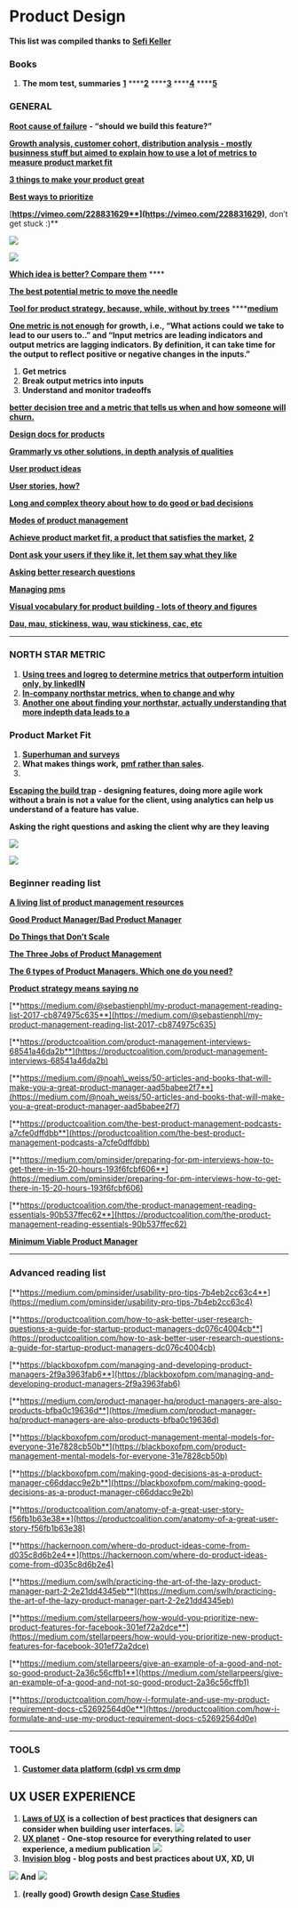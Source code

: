 # Product Design

**This list was compiled thanks to** [**Sefi Keller**](https://www.linkedin.com/in/sefikeller/?originalSubdomain=il)

### **Books**

1. **The mom test, summaries** [**1**](https://www.wilselby.com/2020/06/the-mom-test-summary-and-insights/#:~:text=What%20is%20'The%20Mom%20Test,to%20facts%20instead%20of%20opinions.) ****[**2**](https://feelinspired.medium.com/things-i-learnt-the-mom-test-by-rob-fitzpatrick-9d9d58ce8098) ****[**3**](https://www.slideshare.net/xamde/summary-of-the-mom-test) ****[**4**](https://lifeclub.org/books/the-mom-test-rob-fitzpatrick-review-summary) ****[**5**](https://booksconcepts.com/the-mom-test-by-rob-fitzpatrick/)

### **GENERAL**

[**Root cause of failure**](https://www.youtube.com/watch?v=9dccd8lihpQ) **- “should we build this feature?”**

[**Growth analysis, customer cohort, distribution analysis - mostly businness stuff but aimed to explain how to use a lot of metrics to measure product market fit**](https://tribecap.co/a-quantitative-approach-to-product-market-fit/)

[**3 things to make your product great**](http://paulbuchheit.blogspot.com/2010/02/if-your-product-is-great-it-doesnt-need.html)

[**Best ways to prioritize**](https://www.quora.com/Product-Management/What-are-the-best-ways-to-prioritize-a-list-of-product-features)

[**https://vimeo.com/228831629**](https://vimeo.com/228831629)**, don’t get stuck :\)**

![](https://lh3.googleusercontent.com/lfaagtSwfLv38zlhEn54fbDvQmqOOWI3MiVunmlDeKcF6YJtEHGCQ2NbjXrQCrtYgkQCaG9GRSf5a-gyaKoWzyXTTghHrw0aP32c0maP5YwfYEb6DcaMTfP0nyIaDcAiFmlOFzw0)

![](https://lh3.googleusercontent.com/soo6_0ds8ORPwD-5ZPFnze1iR8ZJyTSKn2iYh2HQyKmkaPaVcObm1iP1d4Fa90aYqfX3hYLY1izLUT7rnu87XrDdtWh33eQEafPziD9MCzZrXjWIA2Fxkt-h5pTgcKWy7lXfvtZx)

[**Which idea is better? Compare them**](https://www.mindtheproduct.com/2017/10/critical-thinking-product-teams-teresa-torres/?utm_campaign=coschedule&utm_source=twitter&utm_medium=MindTheProduct&utm_content=Critical%20Thinking%20for%20Product%20Teams%20by%20Teresa%20Torres) ****

[**The best potential metric to move the needle** ](https://www.youtube.com/watch?v=ri9X02dPXlY)

[**Tool for product strategy, because, while, without by trees**](https://www.youtube.com/watch?v=H8Xlrd2QGmU) ****[**medium**](https://medium.com/@johnpcutler/a-better-roadmap-mind-map-mousetrap-cdbacaaa664b)

[**One metric is not enough**](https://brianbalfour.com/essays/north-star-metric-growth) **for growth, i.e., “What actions could we take to lead to our users to..” and “Input metrics are leading indicators and output metrics are lagging indicators. By definition, it can take time for the output to reflect positive or negative changes in the inputs.”** 

1. **Get metrics**
2. **Break output metrics into inputs**
3. **Understand and monitor tradeoffs**

[**better decision tree and a metric that tells us when and how someone will churn.**](https://www.sisense.com/blog/find-north-star/)

[**Design docs for products**](https://productcoalition.com/how-i-formulate-and-use-my-product-requirement-docs-c52692564d0e)

[**Grammarly vs other solutions, in depth analysis of qualities**](https://medium.com/stellarpeers/give-an-example-of-a-good-and-not-so-good-product-2a36c56cffb1)

[**User product ideas**](https://hackernoon.com/where-do-product-ideas-come-from-d035c8d6b2e4)

[**User stories, how?**](https://productcoalition.com/anatomy-of-a-great-user-story-f56fb1b63e38)

[**Long and complex theory about how to do good or bad decisions** ](https://blackboxofpm.com/making-good-decisions-as-a-product-manager-c66ddacc9e2b)

[**Modes of product management**](https://blackboxofpm.com/product-management-mental-models-for-everyone-31e7828cb50b)

[**Achieve product market fit, a product that satisfies the market**](https://www.forbes.com/sites/hayleyleibson/2018/01/18/how-to-achieve-product-market-fit/#237def48476b)**,** [**2**](https://a16z.com/2017/02/18/12-things-about-product-market-fit/)

[**Dont ask your users if they like it, let them say what they like**](https://medium.com/pminsider/usability-pro-tips-7b4eb2cc63c4)

[**Asking better research questions**](https://productcoalition.com/how-to-ask-better-user-research-questions-a-guide-for-startup-product-managers-dc076c4004cb)

[**Managing pms**](https://blackboxofpm.com/managing-and-developing-product-managers-2f9a3963fab6)

[**Visual vocabulary for product building - lots of theory and figures**](https://productlogic.org/2014/09/13/the-product-triangle-a-visual-vocabulary-for-product-building/)

[**Dau, mau, stickiness, wau, wau stickiness, cac, etc**](https://www.geckoboard.com/learn/kpi-examples/startup-kpis/dau-mau-ratio/)  
****

### **NORTH STAR METRIC**

1. [**Using trees and logreg to determine metrics that outperform intuition only, by linkedIN**](http://papers.www2017.com.au.s3-website-ap-southeast-2.amazonaws.com/companion/p617.pdf)
2. [**In-company northstar metrics, when to change and why**](https://amplitude.com/blog/evolving-the-product-north-star-metric)
3. [**Another one about finding your northstar, actually understanding that more indepth data leads to a**](https://www.sisense.com/blog/find-north-star/)

### **Product Market Fit**

1. [**Superhuman and surveys**](https://firstround.com/review/how-superhuman-built-an-engine-to-find-product-market-fit/)
2. **What makes things work,** [**pmf rather than sales**](https://blog.betterplanning.co/whats-different-about-govtech-1e3e1fc25963)**.**
3. 
[**Escaping the build trap**](https://www.youtube.com/watch?v=DmJXpI7OJuY&feature=youtu.be) **- designing features, doing more agile work without a brain is not a value for the client, using analytics can help us understand of a feature has value.**

**Asking the right questions and asking the client why are they leaving**

![](https://lh3.googleusercontent.com/XUq7djFLFMdHsmVTlVL6V2EjmKV2MSVw38w6FSiSONmL6ctdET4gOQmGjPz9sH94FwQJI0IEQXH6DcQa0dGHAXqb0lYRA4kNvKkd2oBM0ymaXQJ-F__UOzCWZSl1iCGtzpZqJds3)

![](https://lh3.googleusercontent.com/-iyLLS4NFG4RS66aAeWX3h9j_QORnvfUefXVCiDMNZ8K_vPuljKCMmviNbnmubYafEgCaBaWD7N2vv7jAnxKaYRbCFKThBpsfYaUbeJtzssUxRI4Ndkg81cMbjr_7XJPu7Hoe76n)

### **Beginner reading list**

[**A living list of product management resources**](https://artplusmarketing.com/a-living-list-of-product-management-resources-c5dddbff8b12)

[**Good Product Manager/Bad Product Manager**](https://a16z.com/2012/06/15/good-product-managerbad-product-manager/)

[**Do Things that Don’t Scale**](http://paulgraham.com/ds.html)

[**The Three Jobs of Product Management**](https://productcoalition.com/three-jobs-of-product-management-9e006f944bc7)

[**The 6 types of Product Managers. Which one do you need?**](https://medium.com/@kit_ulrich/the-6-types-of-product-managers-which-one-do-you-need-75c2e66dd592)

[**Product strategy means saying no**](https://www.intercom.com/blog/product-strategy-means-saying-no/)

[**https://medium.com/@sebastienphl/my-product-management-reading-list-2017-cb874975c635**](https://medium.com/@sebastienphl/my-product-management-reading-list-2017-cb874975c635)

[**https://productcoalition.com/product-management-interviews-68541a46da2b**](https://productcoalition.com/product-management-interviews-68541a46da2b)

[**https://medium.com/@noah\_weiss/50-articles-and-books-that-will-make-you-a-great-product-manager-aad5babee2f7**](https://medium.com/@noah_weiss/50-articles-and-books-that-will-make-you-a-great-product-manager-aad5babee2f7)

[**https://productcoalition.com/the-best-product-management-podcasts-a7cfe0dffdbb**](https://productcoalition.com/the-best-product-management-podcasts-a7cfe0dffdbb)

[**https://medium.com/pminsider/preparing-for-pm-interviews-how-to-get-there-in-15-20-hours-193f6fcbf606**](https://medium.com/pminsider/preparing-for-pm-interviews-how-to-get-there-in-15-20-hours-193f6fcbf606)

[**https://productcoalition.com/the-product-management-reading-essentials-90b537ffec62**](https://productcoalition.com/the-product-management-reading-essentials-90b537ffec62)

[**Minimum Viable Product Manager**](https://blackboxofpm.com/mvpm-minimum-viable-product-manager-e1aeb8dd421)  
****

### **Advanced reading list**

[**https://medium.com/pminsider/usability-pro-tips-7b4eb2cc63c4**](https://medium.com/pminsider/usability-pro-tips-7b4eb2cc63c4)

[**https://productcoalition.com/how-to-ask-better-user-research-questions-a-guide-for-startup-product-managers-dc076c4004cb**](https://productcoalition.com/how-to-ask-better-user-research-questions-a-guide-for-startup-product-managers-dc076c4004cb)

[**https://blackboxofpm.com/managing-and-developing-product-managers-2f9a3963fab6**](https://blackboxofpm.com/managing-and-developing-product-managers-2f9a3963fab6)

[**https://medium.com/product-manager-hq/product-managers-are-also-products-bfba0c19636d**](https://medium.com/product-manager-hq/product-managers-are-also-products-bfba0c19636d)

[**https://blackboxofpm.com/product-management-mental-models-for-everyone-31e7828cb50b**](https://blackboxofpm.com/product-management-mental-models-for-everyone-31e7828cb50b)

[**https://blackboxofpm.com/making-good-decisions-as-a-product-manager-c66ddacc9e2b**](https://blackboxofpm.com/making-good-decisions-as-a-product-manager-c66ddacc9e2b)

[**https://productcoalition.com/anatomy-of-a-great-user-story-f56fb1b63e38**](https://productcoalition.com/anatomy-of-a-great-user-story-f56fb1b63e38)

[**https://hackernoon.com/where-do-product-ideas-come-from-d035c8d6b2e4**](https://hackernoon.com/where-do-product-ideas-come-from-d035c8d6b2e4)

[**https://medium.com/swlh/practicing-the-art-of-the-lazy-product-manager-part-2-2e21dd4345eb**](https://medium.com/swlh/practicing-the-art-of-the-lazy-product-manager-part-2-2e21dd4345eb)

[**https://medium.com/stellarpeers/how-would-you-prioritize-new-product-features-for-facebook-301ef72a2dce**](https://medium.com/stellarpeers/how-would-you-prioritize-new-product-features-for-facebook-301ef72a2dce)

[**https://medium.com/stellarpeers/give-an-example-of-a-good-and-not-so-good-product-2a36c56cffb1**](https://medium.com/stellarpeers/give-an-example-of-a-good-and-not-so-good-product-2a36c56cffb1)

[**https://productcoalition.com/how-i-formulate-and-use-my-product-requirement-docs-c52692564d0e**](https://productcoalition.com/how-i-formulate-and-use-my-product-requirement-docs-c52692564d0e)  
****

### **TOOLS**

1. [**Customer data platform \(cdp\) vs crm dmp**](https://econsultancy.com/what-is-a-customer-data-platform-how-is-it-different-from-a-dmp-or-crm/)

## **UX USER EXPERIENCE**

1. [**Laws of UX**](https://lawsofux.com/) **is a collection of best practices that designers can consider when building user interfaces.** ![](https://lh6.googleusercontent.com/w4eZWyJ7QwjjihGtYFRT3x98XLPmsoz7NDDilJLAQEgUMqImz6crTPqQUkkEAp6mmo-v28a_f_dsRaUEx5yKDsf8oH6Wat0s3jWkWFOaAlp6SlfEGYcKwLH3JtnsgaX3o037NuV6)
2. [**UX planet**](https://uxplanet.org/) **- One-stop resource for everything related to user experience, a medium publication** ![](https://lh3.googleusercontent.com/fwbgHcd5adh6QKydJDfTfZz83HCsexCsGqgDJ9toSqxSdiK0pfC6ACGIdEDCSaCaT8UtqddUQ8A139UxGz2QRJ0-NxdnG7zBrclz3RKvNlkn27HrmmZcENl3oRyoifPX8TnnIAlG)
3. [**Invision blog**](https://www.invisionapp.com/inside-design/) **- blog posts and best practices about UX, XD, UI**

![](https://lh5.googleusercontent.com/8405At2oPxM6idJthi64DEwQJQWmihJE9mleZ8BrxQ5lzNkupD8g5cIAikjMjHkfq_mZYv9zFPk_9901noCzp_CpudHTE3AyoVwyLKBAJHTMHiw69i-egVv-isPzuXhbsvmeQ9Qz)         **And**             ![](https://lh3.googleusercontent.com/GtlwM90rJ0br-DZst5pSJm7Nt6XjzS07mDkkAmNspPHBCj9aciUqTgp2_rII3SriiNnHrCuuooosrW6tYxjMT6DjhpW2xoQ3ojCecFDVOm8Dj_JqTJWM0NZAYB1a7H_D-C8VbOzF)

1. **\(really good\) Growth design** [**Case Studies**](https://growth.design/case-studies/)

